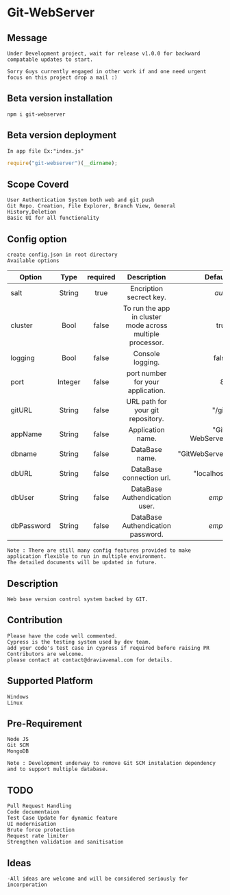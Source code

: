 # Git-WebServer

## Message

    Under Development project, wait for release v1.0.0 for backward compatable updates to start.
    
    Sorry Guys currently engaged in other work if and one need urgent focus on this project drop a mail :)

## Beta version installation

    npm i git-webserver

## Beta version deployment

    In app file Ex:"index.js"

```javascript
require("git-webserver")(__dirname);
```

## Scope Coverd

    User Authentication System both web and git push
    Git Repo. Creation, File Explorer, Branch View, General History,Deletion
    Basic UI for all functionality

## Config option

    create config.json in root directory
    Available options

   | Option |   Type   | required | Description | Default |
   | ------ |:--------:|:--------:|:-----------:| -------:|
   | salt   | String | true  | Encription secrect key.| *auto* |
   | cluster| Bool | false | To run the app in cluster mode across multiple processor. | true |
   | logging| Bool | false | Console logging. | false |
   | port   | Integer | false | port number for your application. | 80 |
   | gitURL | String | false | URL path for your git repository. | "/git"|
   | appName| String | false | Application name. | "Git-WebServer" |
   | dbname | String | false | DataBase name. | "GitWebServer" |
   | dbURL  | String | false | DataBase connection url. | "localhost" |
   | dbUser | String | false | DataBase Authendication user. | *empty* |
   | dbPassword | String | false | DataBase Authendication password. | *empty* |

    Note : There are still many config features provided to make application flexible to run in multiple environment.
    The detailed documents will be updated in future.

## Description

    Web base version control system backed by GIT.

## Contribution

    Please have the code well commented.
    Cypress is the testing system used by dev team.
    add your code's test case in cypress if required before raising PR
    Contributors are welcome.
    please contact at contact@draviavemal.com for details.

## Supported Platform

    Windows
    Linux

## Pre-Requirement

    Node JS
    Git SCM
    MongoDB

    Note : Development underway to remove Git SCM instalation dependency and to support multiple database.

## TODO

    Pull Request Handling
    Code documentaion
    Test Case Update for dynamic feature
    UI modernisation
    Brute force protection
    Request rate limiter
    Strengthen validation and sanitisation

## Ideas

    -All ideas are welcome and will be considered seriously for incorporation
